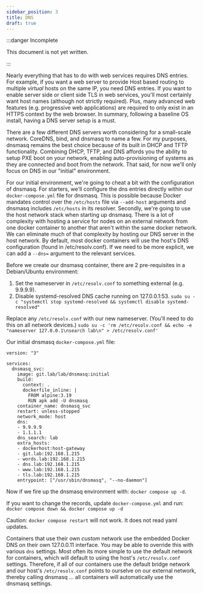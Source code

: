 ```yaml
---
sidebar_position: 3
title: DNS
draft: true
---
```


:::danger Incomplete

This document is not yet written.

:::

Nearly everything that has to do with web services requires DNS entries. For example, if you want a web server to provide Host based routing to multiple _virtual_ hosts on the same IP, you need DNS entries. If you want to enable server side or client side TLS in web services, you'll most certainly want host names (although not strictly required). Plus, many advanced web features (e.g. progressive web applications) are required to only exist in an HTTPS context by the web browser. In summary, following a baseline OS install, having a DNS server setup is a must.

There are a few different DNS servers worth considering for a small-scale network. CoreDNS, bind, and dnsmasq to name a few. For my purposes, dnsmasq remains the best choice because of its built in DHCP and TFTP functionality. Combining DHCP, TFTP, and DNS affords you the ability to setup PXE boot on your network, enabling auto-provisioning of systems as they are connected and boot from the network. That said, for now we'll only focus on DNS in our "initial" environment.

For our initial environment, we're going to cheat a bit with the configuration of dnsmasq. For starters, we'll configure the dns entries directly within our `docker-compose.yml` file for dnsmasq. This is possible because Docker mandates control over the `/etc/hosts` file via `--add-host` arguments and dnsmasq includes `/etc/hosts` in its resolver. Secondly, we're going to use the host network stack when starting up dnsmasq. There is a lot of complexity with hosting a service for nodes on an external network from one docker container to another that aren't within the same docker network. We can eliminate much of that complexity by hosting our DNS server in the host network. By default, most docker containers will use the host's DNS configuration (found in /etc/resolv.conf). If we need to be more explicit, we can add a `--dns=` argument to the relevant services.

Before we create our dnsmasq container, there are 2 pre-requisites in a Debian/Ubuntu environment:

1. Set the nameserver in `/etc/resolv.conf` to something external (e.g. 9.9.9.9).
2. Disable systemd-resolved DNS cache running on 127.0.0.1:53.
  `sudo su -c "systemctl stop systemd-resolved && systemctl disable systemd-resolved"`

Replace any `/etc/resolv.conf` with our new nameserver. (You'll need to do this on all network devices.)
`sudo su -c 'rm /etc/resolv.conf && echo -e "nameserver 127.0.0.1\nsearch lab\n" > /etc/resolv.conf'`

Our initial dnsmasq `docker-compose.yml` file:

```
version: "3"

services:
  dnsmasq_svc:
    image: git.lab/lab/dnsmasq:initial
    build:
      context: .
      dockerfile_inline: |
        FROM alpine:3.19
        RUN apk add -U dnsmasq
    container_name: dnsmasq_svc
    restart: unless-stopped
    network_mode: host
    dns:
    - 9.9.9.9
    - 1.1.1.1
    dns_search: lab
    extra_hosts:
    - dockerhost:host-gateway
    - git.lab:192.168.1.215
    - words.lab:192.168.1.215
    - dns.lab:192.168.1.215
    - www.lab:192.168.1.215
    - tls.lab:192.168.1.215
    entrypoint: ["/usr/sbin/dnsmasq", "--no-daemon"]
```

Now if we fire up the dnsmasq environment with: `docker compose up -d`.

If you want to change the records, update `docker-compose.yml` and run:
`docker compose down && docker compose up -d`

Caution: `docker compose restart` will not work. It does not read yaml updates.

Containers that use their own _custom_ network use the embedded Docker DNS on their own 127.0.0.11 interface. You may be able to override this with various `dns` settings. Most often its more simple to use the default network for containers, which will default to using the host's `/etc/resolv.conf` settings. Therefore, if all of our containers use the default bridge network and our host's `/etc/resolv.conf` points to ourselve on our external network, thereby calling dnsmasq ... all containers will automatically use the dnsmasq settings.